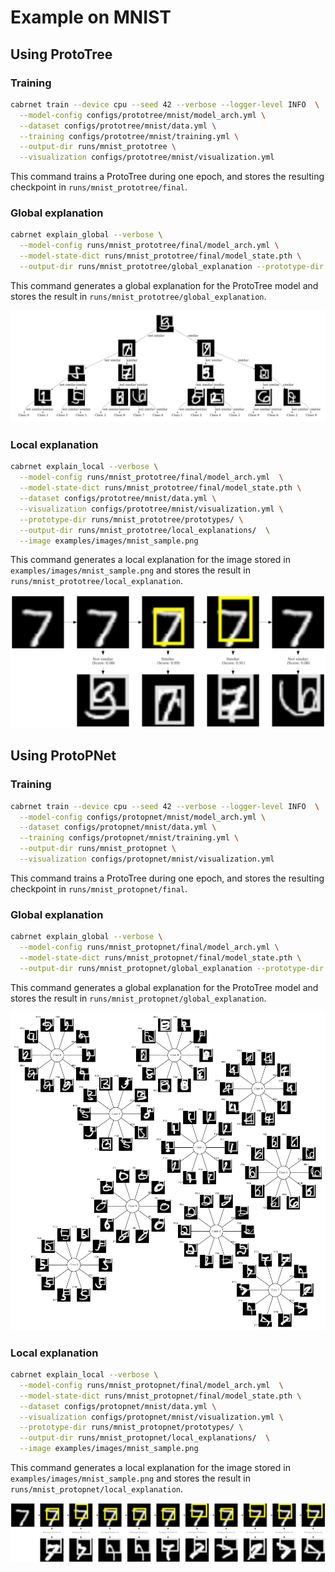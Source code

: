 # Example on MNIST
## Using ProtoTree
### Training
```bash
cabrnet train --device cpu --seed 42 --verbose --logger-level INFO  \
  --model-config configs/prototree/mnist/model_arch.yml \
  --dataset configs/prototree/mnist/data.yml \
  --training configs/prototree/mnist/training.yml \
  --output-dir runs/mnist_prototree \
  --visualization configs/prototree/mnist/visualization.yml
```
This command trains a ProtoTree during one epoch, and stores the resulting checkpoint in 
`runs/mnist_prototree/final`.

### Global explanation
```bash
cabrnet explain_global --verbose \
  --model-config runs/mnist_prototree/final/model_arch.yml \
  --model-state-dict runs/mnist_prototree/final/model_state.pth \
  --output-dir runs/mnist_prototree/global_explanation --prototype-dir runs/mnist_prototree/prototypes/
```
This command generates a global explanation for the ProtoTree model and stores the result in 
`runs/mnist_prototree/global_explanation`.

![prototree mnist global explanation](../imgs/prototree_mnist_global_explanation.png)

### Local explanation
```bash
cabrnet explain_local --verbose \
  --model-config runs/mnist_prototree/final/model_arch.yml  \
  --model-state-dict runs/mnist_prototree/final/model_state.pth \
  --dataset configs/prototree/mnist/data.yml \
  --visualization configs/prototree/mnist/visualization.yml \
  --prototype-dir runs/mnist_prototree/prototypes/ \
  --output-dir runs/mnist_prototree/local_explanations/  \
  --image examples/images/mnist_sample.png
```
This command generates a local explanation for the image stored in `examples/images/mnist_sample.png` and stores the result in 
`runs/mnist_prototree/local_explanation`.

![prototree mnist local explanation](../imgs/prototree_mnist_local_explanation.png)

## Using ProtoPNet
### Training
```bash
cabrnet train --device cpu --seed 42 --verbose --logger-level INFO  \
  --model-config configs/protopnet/mnist/model_arch.yml \
  --dataset configs/protopnet/mnist/data.yml \
  --training configs/protopnet/mnist/training.yml \
  --output-dir runs/mnist_protopnet \
  --visualization configs/protopnet/mnist/visualization.yml
```
This command trains a ProtoTree during one epoch, and stores the resulting checkpoint in 
`runs/mnist_protopnet/final`.

### Global explanation
```bash
cabrnet explain_global --verbose \
  --model-config runs/mnist_protopnet/final/model_arch.yml \
  --model-state-dict runs/mnist_protopnet/final/model_state.pth \
  --output-dir runs/mnist_protopnet/global_explanation --prototype-dir runs/mnist_protopnet/prototypes/
```
This command generates a global explanation for the ProtoTree model and stores the result in 
`runs/mnist_protopnet/global_explanation`.

![protopnet mnist global explanation](../imgs/protopnet_mnist_global_explanation.png)

### Local explanation
```bash
cabrnet explain_local --verbose \
  --model-config runs/mnist_protopnet/final/model_arch.yml  \
  --model-state-dict runs/mnist_protopnet/final/model_state.pth \
  --dataset configs/protopnet/mnist/data.yml \
  --visualization configs/protopnet/mnist/visualization.yml \
  --prototype-dir runs/mnist_protopnet/prototypes/ \
  --output-dir runs/mnist_protopnet/local_explanations/  \
  --image examples/images/mnist_sample.png
```
This command generates a local explanation for the image stored in `examples/images/mnist_sample.png` and stores the result in 
`runs/mnist_protopnet/local_explanation`.

![protopnet mnist local explanation](../imgs/protopnet_mnist_local_explanation.png)

